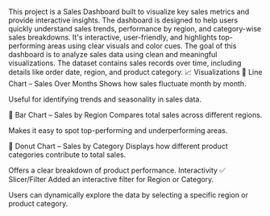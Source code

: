 This project is a Sales Dashboard built to visualize key sales metrics and provide interactive insights. 
The dashboard is designed to help users quickly understand sales trends, performance by region, and category-wise sales breakdowns. 
It's interactive, user-friendly, and highlights top-performing areas using clear visuals and color cues.
The goal of this dashboard is to analyze sales data using clean and meaningful visualizations. The dataset contains sales records over time, including details like order date, region, and product category. 
 📈 Visualizations
📍 Line Chart – Sales Over Months
Shows how sales fluctuate month by month.

Useful for identifying trends and seasonality in sales data.

📍 Bar Chart – Sales by Region
Compares total sales across different regions.

Makes it easy to spot top-performing and underperforming areas.

📍 Donut Chart – Sales by Category
Displays how different product categories contribute to total sales.

Offers a clear breakdown of product performance.
 Interactivity
✅ Slicer/Filter
Added an interactive filter for Region or Category.

Users can dynamically explore the data by selecting a specific region or product category.



